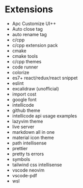 # Extensions

- Apc Customize UI++
- Auto close tag
- auto rename tag
- c/cpp
- c/cpp extension pack
- cmake
- cmake tools
- c/cpp themes
- code runner
- colorize
- es7+ react/redux/react snippet
- eslint
- excalidraw (unofficial)
- import cost
- google font
- intellicode
- github theme
- intellicode api usage examples
- lazyvim theme
- live server
- markdown all in one
- material icon theme
- path intellisense
- prettier
- pretty ts errors
- symbols
- tailwind css intellisense
- vscode neovim
- vscode-pdf
- wsl
